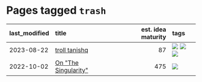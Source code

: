 # Pages tagged `trash`

|last_modified|title|est. idea maturity|tags
|:---|:---|---:|:---|
|2023-08-22|[troll tanishq](../troll_tanishq.md)|87|[![](https://img.shields.io/badge/tag-completed-7fe3bd)](../tags/completed.md) [![](https://img.shields.io/badge/tag-eleuther-1dc0d1)](../tags/eleuther.md) [![](https://img.shields.io/badge/tag-trash-4d5a4)](../tags/trash.md)|
|2022-10-02|[On "The Singularity"](../alternative-perspective-on-the-singularity.md)|475|[![](https://img.shields.io/badge/tag-trash-4d5a4)](../tags/trash.md)|